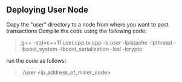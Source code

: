 ## Deploying User Node
Copy the "user" directory to a node from where you want to post transactions
Compile the code using the following code:
> g++ -std=c++11 user.cpp tx.cpp -o user -lpistache -lpthread -lboost_system -lboost_serialization -lssl -lcrypto

run the code as follows:
> ./user <ip_address_of_miner_node>
